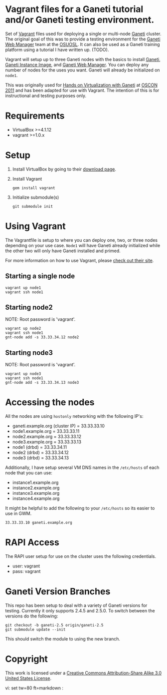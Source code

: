 # Vagrant files for a Ganeti tutorial and/or Ganeti testing environment.

Set of [Vagrant](http://vagrantup.com/) files used for deploying a single or
multi-node [Ganeti](http://code.google.com/p/ganeti/) cluster.  The original
goal of this was to provide a testing environment for the [Ganeti Web
Manager](http://code.osuosl.org/projects/ganeti-webmgr) team at the
[OSUOSL](http://osuosl.org). It can also be used as a Ganeti training platform
using a tutorial I have written up. (TODO).

Vagrant will setup up to three Ganeti nodes with the basics to install
[Ganeti](http://code.google.com/p/ganeti/), [Ganeti Instance
Image](http://code.osuosl.org/projects/ganeti-image), and [Ganeti Web
Manager](http://code.osuosl.org/projects/ganeti-webmgr). You can deploy any
number of nodes for the uses you want. Ganeti will already be initialized on
`node1`.

This was originally used for [Hands on Virtualization with
Ganeti](http://www.oscon.com/oscon2011/public/schedule/detail/18544) at [OSCON
2011](http://oscon.com) and has been adapted for use with Vagrant. The intention
of this is for instructional and testing purposes only.

# Requirements

* VirtualBox >=4.1.12
* vagrant >=1.0.x

# Setup

1. Install VirtualBox by going to their [download
page](https://www.virtualbox.org/wiki/Downloads).

2. Install Vagrant

    `gem install vagrant`

3. Initialize submodule(s)

    `git submodule init`

# Using Vagrant

The Vagrantfile is setup to where you can deploy one, two, or three nodes
depending on your use case. `Node1` will have Ganeti already initialized while
the other two will only have Ganeti installed and primed.

For more information on how to use Vagrant, please [check out their
site](http://vagrantup.com/docs/index.html).

## Starting a single node

    vagrant up node1
    vagrant ssh node1

## Starting node2

NOTE: Root password is 'vagrant'.

    vagrant up node2
    vagrant ssh node1
    gnt-node add -s 33.33.34.12 node2

## Starting node3

NOTE: Root password is 'vagrant'.

    vagrant up node3
    vagrant ssh node1
    gnt-node add -s 33.33.34.13 node3

# Accessing the nodes

All the nodes are using `hostonly` networking with the following IP's:

* ganeti.example.org (cluster IP) = 33.33.33.10
* node1.example.org = 33.33.33.11
* node2.example.org = 33.33.33.12
* node3.example.org = 33.33.33.13
* node1 (drbd) = 33.33.34.11
* node2 (drbd) = 33.33.34.12
* node3 (drbd) = 33.33.34.13

Additionally, I have setup several VM DNS names in the `/etc/hosts` of each
node that you can use:

* instance1.example.org
* instance2.example.org
* instance3.example.org
* instance4.example.org

It might be helpful to add the following to your `/etc/hosts` so its easier to
use in GWM.

    33.33.33.10 ganeti.example.org

# RAPI Access

The RAPI user setup for use on the cluster uses the following credentials.

* user: vagrant
* pass: vagrant

# Ganeti Version Branches

This repo has been setup to deal with a variety of Ganeti versions for testing.
Currently it only supports 2.4.5 and 2.5.0. To switch between the versions do
the following:

    git checkout -b ganeti-2.5 origin/ganeti-2.5
    git submodule update --init

This should switch the module to using the new branch.

# Copyright

This work is licensed under a [Creative Commons Attribution-Share Alike 3.0
United States License](http://creativecommons.org/licenses/by-sa/3.0/us/).

vi: set tw=80 ft=markdown :
